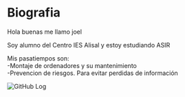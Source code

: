 <h1>Biografia</h1>

Hola buenas me llamo joel

Soy alumno del Centro IES Alisal y estoy estudiando ASIR

Mis pasatiempos son:
<br>
-Montaje de ordenadores y su mantenimiento 
<br>
-Prevencion de riesgos. Para evitar perdidas de información 

![GitHub Log](https://play-lh.googleusercontent.com/Q8klPWjtLQrBeeP2oDAtA0H0CrYZBpK8ckF3HnqDMT2L6GGdsUCjYc75mfRkoQyhrwfS)

